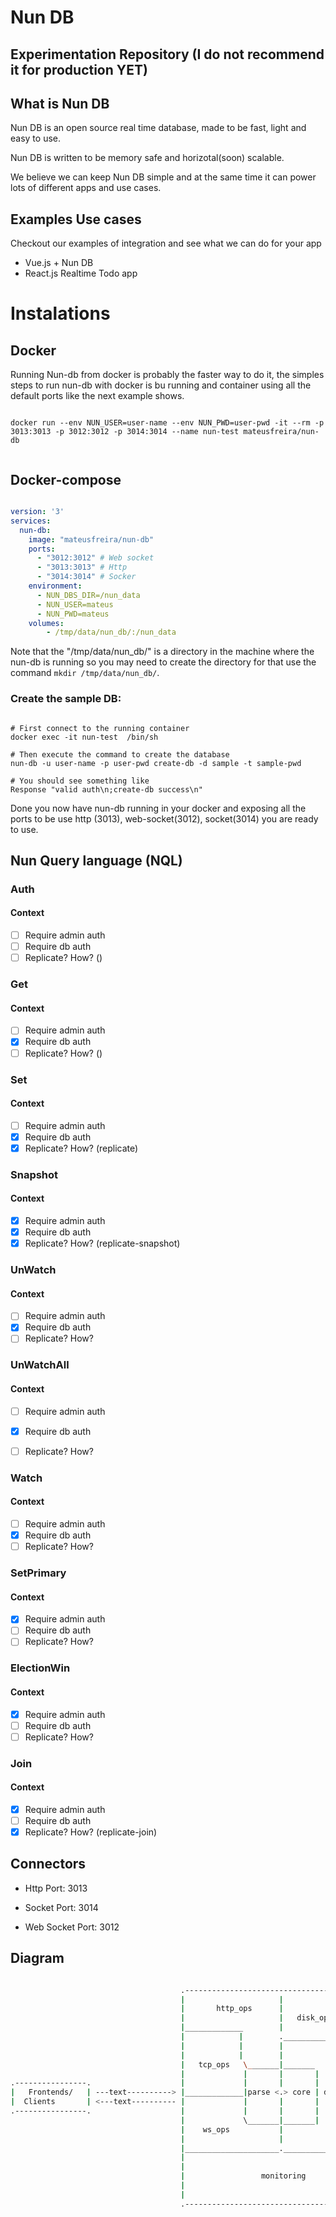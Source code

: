 # Nun DB 

## Experimentation Repository (I do not recommend it for production YET)

## What is Nun DB

Nun DB is an open source real time database, made to be fast, light and easy to use.

Nun DB is written to be memory safe and horizotal(soon) scalable.

We believe we can keep Nun DB simple and at the same time it can power lots of different apps and use cases.

## Examples Use cases 

Checkout our examples of integration and see what we can do for your app

* Vue.js + Nun DB
* React.js Realtime Todo app 


# Instalations

## Docker 

Running Nun-db from docker is probably the faster way to do it, the simples steps to run nun-db with
docker is bu running and container using all the default ports like the next example shows.

```

docker run --env NUN_USER=user-name --env NUN_PWD=user-pwd -it --rm -p 3013:3013 -p 3012:3012 -p 3014:3014 --name nun-test mateusfreira/nun-db


```

## Docker-compose

```yaml

version: '3'
services:
  nun-db:
    image: "mateusfreira/nun-db"
    ports:
      - "3012:3012" # Web socket
      - "3013:3013" # Http
      - "3014:3014" # Socker
    environment:
      - NUN_DBS_DIR=/nun_data 
      - NUN_USER=mateus
      - NUN_PWD=mateus
    volumes:
        - /tmp/data/nun_db/:/nun_data
```

Note that the "/tmp/data/nun_db/" is a directory in the machine where the nun-db is running so you may need to create the directory for that use the command `mkdir /tmp/data/nun_db/`.


### Create the sample DB:

```

# First connect to the running container
docker exec -it nun-test  /bin/sh

# Then execute the command to create the database
nun-db -u user-name -p user-pwd create-db -d sample -t sample-pwd

# You should see something like
Response "valid auth\n;create-db success\n"

```

Done you now have nun-db running in your docker and exposing all the ports to be use http (3013), web-socket(3012), socket(3014)  you are ready to use.

## Nun Query language (NQL)

### Auth
#### Context
- [ ] Require admin auth
- [ ] Require db auth
- [ ] Replicate? How? ()

### Get
#### Context
- [ ] Require admin auth
- [x] Require db auth
- [ ] Replicate? How? ()

### Set
#### Context
- [ ] Require admin auth
- [x] Require db auth
- [x] Replicate? How? (replicate)

### Snapshot
#### Context
- [x] Require admin auth
- [x] Require db auth
- [x] Replicate? How? (replicate-snapshot)

### UnWatch
#### Context
- [ ] Require admin auth
- [x] Require db auth
- [ ] Replicate? How? 

### UnWatchAll
#### Context
- [ ] Require admin auth
- [x] Require db auth
- [ ] Replicate? How? 


### Watch
#### Context
- [ ] Require admin auth
- [x] Require db auth
- [ ] Replicate? How? 

### SetPrimary
#### Context
- [x] Require admin auth
- [ ] Require db auth
- [ ] Replicate? How? 

### ElectionWin
#### Context
- [x] Require admin auth
- [ ] Require db auth
- [ ] Replicate? How? 

### Join
#### Context
- [x] Require admin auth
- [ ] Require db auth
- [x] Replicate? How? (replicate-join)

## Connectors 
* Http
    Port: 3013
* Socket
    Port: 3014
    
* Web Socket
    Port: 3012

## Diagram

```bash

                                      .------------------------------------------.
                                      |                     |                    |              .---------------.
                                      |       http_ops      |                    |------------->|  Disck        |      
                                      |                     |   disk_ops         |------------->|               |      
                                      |_____________        |                    |              .---------------.
                                      |            |        .____________________|                                     
                                      |            |        |                    |                                     
                                      |            |        |                    |                                     
                                      |   tcp_ops   \_______|_______             |                                     
                                      |             |       |       |            |                                     
.----------------.                    |             |       |       |            |      .---------------. 
|   Frontends/   | ---text----------> |_____________|parse <.> core | db_ops     |----->|   Memory      | 
|  Clients       | <---text---------- |             |       |       |            |<-----| Repository    | 
.----------------.                    |             |       |       |            |      |               | 
                                      |             \_______|_______|            |      ._______________.
                                      |    ws_ops           |                    |                                    
                                      |                     |                    |                                    
                                      |_____________________.____________________|                                    
                                      |                                          |                                    
                                      |                                          |                                    
                                      |                 monitoring               |                                    
                                      |                                          |                                    
                                      |                                          |                                    
                                      .------------------------------------------.                                    

```


